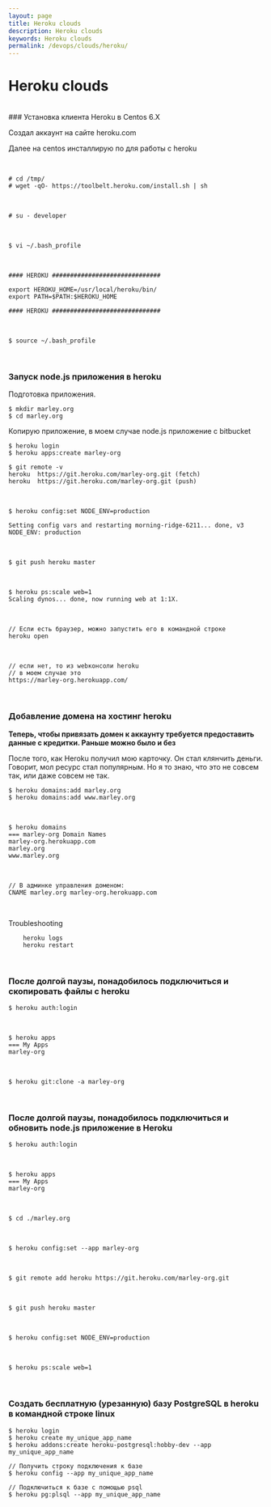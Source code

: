 ```yaml
---
layout: page
title: Heroku clouds
description: Heroku clouds
keywords: Heroku clouds
permalink: /devops/clouds/heroku/
---
```


# Heroku clouds

<br/>
### Установка клиента Heroku в Centos 6.X

Создал аккаунт на сайте heroku.com

Далее на centos инсталлирую по для работы с heroku

<br/>

    # cd /tmp/
    # wget -qO- https://toolbelt.heroku.com/install.sh | sh

<br/>

    # su - developer

<br/>

    $ vi ~/.bash_profile

<br/>

```
#### HEROKU ##############################

export HEROKU_HOME=/usr/local/heroku/bin/
export PATH=$PATH:$HEROKU_HOME

#### HEROKU ##############################
```

<br/>

    $ source ~/.bash_profile

<br/>

### Запуск node.js приложения в heroku

Подготовка приложения.

    $ mkdir marley.org
    $ cd marley.org

Копирую приложение, в моем случае node.js приложение с bitbucket

    $ heroku login
    $ heroku apps:create marley-org

    $ git remote -v
    heroku	https://git.heroku.com/marley-org.git (fetch)
    heroku	https://git.heroku.com/marley-org.git (push)

<br/>

    $ heroku config:set NODE_ENV=production

    Setting config vars and restarting morning-ridge-6211... done, v3
    NODE_ENV: production

<br/>

    $ git push heroku master

<br/>

    $ heroku ps:scale web=1
    Scaling dynos... done, now running web at 1:1X.

<br/>

    // Если есть браузер, можно запустить его в командной строке
    heroku open

<br/>

    // если нет, то из webконсоли heroku
    // в моем случае это
    https://marley-org.herokuapp.com/

<br/>

### Добавление домена на хостинг heroku

**Теперь, чтобы привязать домен к аккаунту требуется предоставить данные с кредитки. Раньше можно было и без**

После того, как Heroku получил мою карточку. Он стал клянчить деньги. Говорит, мол ресурс стал популярным. Но я то знаю, что это не совсем так, или даже совсем не так.

    $ heroku domains:add marley.org
    $ heroku domains:add www.marley.org

<br/>

    $ heroku domains
    === marley-org Domain Names
    marley-org.herokuapp.com
    marley.org
    www.marley.org

<br/>

    // В админке управления доменом:
    CNAME marley.org marley-org.herokuapp.com

<br/>

Troubleshooting

        heroku logs
        heroku restart

<br/>

### После долгой паузы, понадобилось подключиться и скопировать файлы с heroku

    $ heroku auth:login

<br/>

    $ heroku apps
    === My Apps
    marley-org

<br/>

    $ heroku git:clone -a marley-org

<br/>

### После долгой паузы, понадобилось подключиться и обновить node.js приложение в Heroku

    $ heroku auth:login

<br/>

    $ heroku apps
    === My Apps
    marley-org

<br/>

    $ cd ./marley.org

<br/>

    $ heroku config:set --app marley-org

<br/>

    $ git remote add heroku https://git.heroku.com/marley-org.git

<br/>

    $ git push heroku master

<br/>

    $ heroku config:set NODE_ENV=production

<br/>

    $ heroku ps:scale web=1

<br/>

### Создать бесплатную (урезанную) базу PostgreSQL в heroku в командной строке linux

    $ heroku login
    $ heroku create my_unique_app_name
    $ heroku addons:create heroku-postgresql:hobby-dev --app my_unique_app_name

    // Получить строку подключения к базе
    $ heroku config --app my_unique_app_name

    // Подключиться к базе с помощью psql
    $ heroku pg:plsql --app my_unique_app_name

